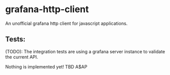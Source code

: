 # grafana-http-client
An unofficial grafana http client for javascript applications.

## Tests:
(TODO): The integration tests are using a grafana server instance to validate
the current API.

Nothing is implemented yet! TBD A$AP